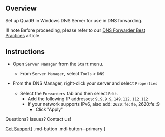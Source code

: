 ## Overview

Set up Quad9 in Windows DNS Server for use in DNS forwarding.

!!! note
    Before proceeding, please refer to our [DNS Forwarder Best Practices](https://docs.quad9.net/Quad9_For_Organizations/DNS_Forwarder_Best_Practices/) article.

## Instructions

* Open `Server Manager` from the `Start` menu.
    * From `Server Manager`, select `Tools` > `DNS`

* From the DNS Manager, right-click your server and select `Properties`
    * Select the `Forwarders` tab and then select `Edit`.
        * Add the following IP addresses: `9.9.9.9`, `149.112.112.112`
        * If your network supports IPv6, also add: `2620:fe:fe`, 2620:fe::9
            * Click "Apply"

Questions? Issues? Contact us!

[Get Support](https://quad9.net/support/contact){ .md-button .md-button--primary }
